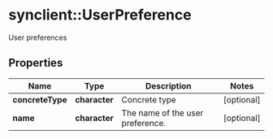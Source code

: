 # synclient::UserPreference

User preferences
## Properties
Name | Type | Description | Notes
------------ | ------------- | ------------- | -------------
**concreteType** | **character** | Concrete type | [optional] 
**name** | **character** | The name of the user preference. | [optional] 


